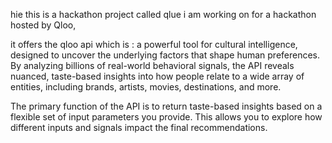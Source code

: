 hie this is a hackathon project called qlue i am working on for a hackathon hosted by Qloo, 

it offers the qloo api
which is : a powerful tool for cultural intelligence, designed to uncover the underlying factors that shape human preferences. By analyzing billions of real-world behavioral signals, the API reveals nuanced, taste-based insights into how people relate to a wide array of entities, including brands, artists, movies, destinations, and more.

The primary function of the API is to return taste-based insights based on a flexible set of input parameters you provide. This allows you to explore how different inputs and signals impact the final recommendations.
